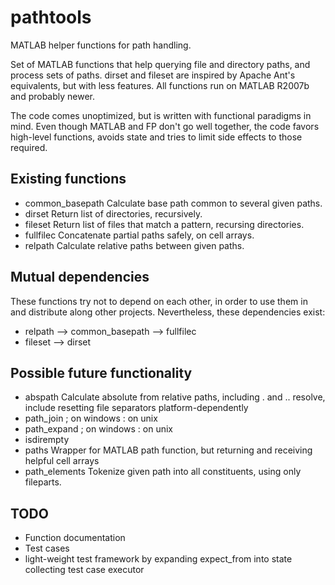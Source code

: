 pathtools
=========

MATLAB helper functions for path handling.

Set of MATLAB functions that help querying file and directory paths, and
process sets of paths. dirset and fileset are inspired by Apache Ant's
equivalents, but with less features. All functions run on MATLAB R2007b and
probably newer.

The code comes unoptimized, but is written with functional paradigms in mind.
Even though MATLAB and FP don't go well together, the code favors high-level
functions, avoids state and tries to limit side effects to those required.


Existing functions
------------------

- common_basepath Calculate base path common to several given paths.
- dirset          Return list of directories, recursively.
- fileset         Return list of files that match a pattern, recursing directories.
- fullfilec       Concatenate partial paths safely, on cell arrays.
- relpath         Calculate relative paths between given paths.


Mutual dependencies
-------------------

These functions try not to depend on each other, in order to use them in and
distribute along other projects. Nevertheless, these dependencies exist:

- relpath --> common_basepath --> fullfilec
- fileset --> dirset


Possible future functionality
-----------------------------

- abspath     Calculate absolute from relative paths, including . and .. resolve, include resetting file separators platform-dependently
- path_join   ; on windows : on unix
- path_expand ; on windows : on unix
- isdirempty
- paths       Wrapper for MATLAB path function, but returning and receiving helpful cell arrays
- path_elements Tokenize given path into all constituents, using only fileparts.


TODO
----

- Function documentation
- Test cases
- light-weight test framework by expanding expect_from into state collecting test case executor
